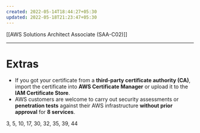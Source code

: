 ```yaml
---
created: 2022-05-14T18:44:27+05:30
updated: 2022-05-18T21:23:47+05:30
---
```

[[AWS Solutions Architect Associate (SAA-C02)]]

---
# Extras
- If you got your certificate from a **third-party certificate authority (CA)**, import the certificate into **AWS Certificate Manager** or upload it to the **IAM Certificate Store**.
- AWS customers are welcome to carry out security assessments or **penetration tests** against their AWS infrastructure **without prior approval** for **8 services**.

3, 5, 10, 17, 30, 32, 35, 39, 44